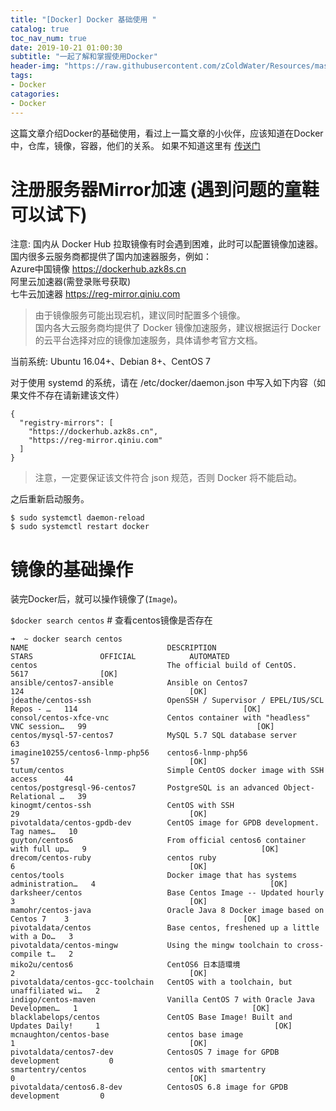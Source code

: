 ```yaml
---
title: "[Docker] Docker 基础使用 "
catalog: true
toc_nav_num: true
date: 2019-10-21 01:00:30
subtitle: "一起了解和掌握使用Docker"
header-img: "https://raw.githubusercontent.com/zColdWater/Resources/master/Images/cover.jpg"
tags:
- Docker
catagories:
- Docker
---
```


这篇文章介绍Docker的基础使用，看过上一篇文章的小伙伴，应该知道在Docker中，仓库，镜像，容器，他们的关系。 如果不知道这里有  [传送门](https://zcoldwater.github.io/blog/article/docker/docker1/)


# 注册服务器Mirror加速 (遇到问题的童鞋可以试下)

注意: 国内从 Docker Hub 拉取镜像有时会遇到困难，此时可以配置镜像加速器。国内很多云服务商都提供了国内加速器服务，例如：  
Azure中国镜像 https://dockerhub.azk8s.cn   
阿里云加速器(需登录账号获取)  
七牛云加速器 https://reg-mirror.qiniu.com   

> 由于镜像服务可能出现宕机，建议同时配置多个镜像。  
>国内各大云服务商均提供了 Docker 镜像加速服务，建议根据运行 Docker 的云平台选择对应的镜像加速服务，具体请参考官方文档。

当前系统: Ubuntu 16.04+、Debian 8+、CentOS 7  

对于使用 systemd 的系统，请在 /etc/docker/daemon.json 中写入如下内容（如果文件不存在请新建该文件）   

```
{
  "registry-mirrors": [
    "https://dockerhub.azk8s.cn",
    "https://reg-mirror.qiniu.com"
  ]
}
```

> 注意，一定要保证该文件符合 json 规范，否则 Docker 将不能启动。   

之后重新启动服务。

```
$ sudo systemctl daemon-reload
$ sudo systemctl restart docker
```


# 镜像的基础操作

装完Docker后，就可以操作镜像了(`Image`)。

`$docker search centos`    # 查看centos镜像是否存在

```
➜  ~ docker search centos
NAME                               DESCRIPTION                                     STARS               OFFICIAL            AUTOMATED
centos                             The official build of CentOS.                   5617                [OK]
ansible/centos7-ansible            Ansible on Centos7                              124                                     [OK]
jdeathe/centos-ssh                 OpenSSH / Supervisor / EPEL/IUS/SCL Repos - …   114                                     [OK]
consol/centos-xfce-vnc             Centos container with "headless" VNC session…   99                                      [OK]
centos/mysql-57-centos7            MySQL 5.7 SQL database server                   63
imagine10255/centos6-lnmp-php56    centos6-lnmp-php56                              57                                      [OK]
tutum/centos                       Simple CentOS docker image with SSH access      44
centos/postgresql-96-centos7       PostgreSQL is an advanced Object-Relational …   39
kinogmt/centos-ssh                 CentOS with SSH                                 29                                      [OK]
pivotaldata/centos-gpdb-dev        CentOS image for GPDB development. Tag names…   10
guyton/centos6                     From official centos6 container with full up…   9                                       [OK]
drecom/centos-ruby                 centos ruby                                     6                                       [OK]
centos/tools                       Docker image that has systems administration…   4                                       [OK]
darksheer/centos                   Base Centos Image -- Updated hourly             3                                       [OK]
mamohr/centos-java                 Oracle Java 8 Docker image based on Centos 7    3                                       [OK]
pivotaldata/centos                 Base centos, freshened up a little with a Do…   3
pivotaldata/centos-mingw           Using the mingw toolchain to cross-compile t…   2
miko2u/centos6                     CentOS6 日本語環境                                   2                                       [OK]
pivotaldata/centos-gcc-toolchain   CentOS with a toolchain, but unaffiliated wi…   2
indigo/centos-maven                Vanilla CentOS 7 with Oracle Java Developmen…   1                                       [OK]
blacklabelops/centos               CentOS Base Image! Built and Updates Daily!     1                                       [OK]
mcnaughton/centos-base             centos base image                               1                                       [OK]
pivotaldata/centos7-dev            CentosOS 7 image for GPDB development           0
smartentry/centos                  centos with smartentry                          0                                       [OK]
pivotaldata/centos6.8-dev          CentosOS 6.8 image for GPDB development         0
```

